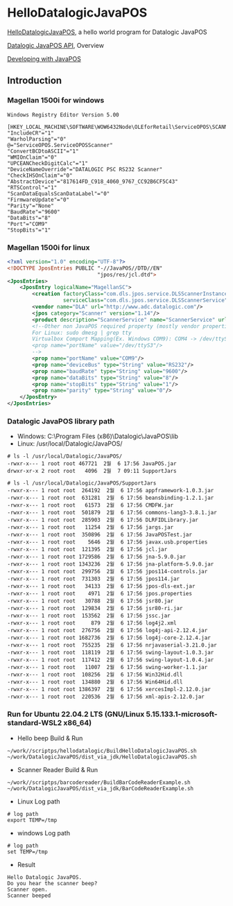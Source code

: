 # HelloDatalogicJavaPOS

[HelloDatalogicJavaPOS](https://datalogic.github.io/javapos/develop/hellodatalogicjavapos), a hello world program for Datalogic JavaPOS

[Datalogic JavaPOS API](https://datalogic.github.io/javapos/overview), Overview

[Developing with JavaPOS](https://datalogic.github.io/javapos/develop/overview)

## Introduction
### Magellan 1500i for windows
```text
Windows Registry Editor Version 5.00

[HKEY_LOCAL_MACHINE\SOFTWARE\WOW6432Node\OLEforRetail\ServiceOPOS\SCANNER\MagellanSC]
"IncludeCR"="1"
"WarholParsing"="0"
@="ServiceOPOS.ServiceOPOSScanner"
"ConvertBCDtoASCII"="1"
"WMIOnClaim"="0"
"UPCEANCheckDigitCalc"="1"
"DeviceNameOverride"="DATALOGIC PSC RS232 Scanner"
"CheckIHSOnClaim"="0"
"AbstractDevice"="817614FD_C918_4060_9767_CC92B6CF5C43"
"RTSControl"="1"
"ScanDataEqualsScanDataLabel"="0"
"FirmwareUpdate"="0"
"Parity"="None"
"BaudRate"="9600"
"DataBits"="8"
"Port"="COM9"
"StopBits"="1"
```
### Magellan 1500i for linux
```xml
<?xml version="1.0" encoding="UTF-8"?>
<!DOCTYPE JposEntries PUBLIC "-//JavaPOS//DTD//EN"
                             "jpos/res/jcl.dtd">
<JposEntries>
    <JposEntry logicalName="MagellanSC">
        <creation factoryClass="com.dls.jpos.service.DLSScannerInstanceFactory"
                  serviceClass="com.dls.jpos.service.DLSScannerService"/>
        <vendor name="DLA" url="http://www.adc.datalogic.com"/>
        <jpos category="Scanner" version="1.14"/>
        <product description="ScannerService" name="ScannerService" url="http://www.adc.datalogic.com"/>
        <!--Other non JavaPOS required property (mostly vendor properties and bus specific properties i.e. RS232 )
        For Linux: sudo dmesg | grep tty
        Virtualbox Comport Mapping(Ex. Windows COM9): COM4 -> /dev/ttyS3
        <prop name="portName" value="/dev/ttyS3"/>
        -->
        <prop name="portName" value="COM9"/>
        <prop name="deviceBus" type="String" value="RS232"/>
        <prop name="baudRate" type="String" value="9600"/>
        <prop name="dataBits" type="String" value="8"/>
        <prop name="stopBits" type="String" value="1"/>
        <prop name="parity" type="String" value="0"/>
    </JposEntry>
</JposEntries>
```
### Datalogic JavaPOS library path
* Windows: C:\Program Files (x86)\Datalogic\JavaPOS\lib
* Linux: /usr/local/Datalogic/JavaPOS/
```text
# ls -l /usr/local/Datalogic/JavaPOS/
-rwxr-x--- 1 root root 467721  2월  6 17:56 JavaPOS.jar
drwxr-xr-x 2 root root   4096  2월  7 09:11 SupportJars

# ls -l /usr/local/Datalogic/JavaPOS/SupportJars
-rwxr-x--- 1 root root  264192  2월  6 17:56 appframework-1.0.3.jar
-rwxr-x--- 1 root root  631281  2월  6 17:56 beansbinding-1.2.1.jar
-rwxr-x--- 1 root root   61573  2월  6 17:56 CMDFW.jar
-rwxr-x--- 1 root root  501879  2월  6 17:56 commons-lang3-3.8.1.jar
-rwxr-x--- 1 root root  285903  2월  6 17:56 DLRFIDLibrary.jar
-rwxr-x--- 1 root root   11254  2월  6 17:56 jargs.jar
-rwxr-x--- 1 root root  350896  2월  6 17:56 JavaPOSTest.jar
-rwxr-x--- 1 root root    5646  2월  6 17:56 javax.usb.properties
-rwxr-x--- 1 root root  121395  2월  6 17:56 jcl.jar
-rwxr-x--- 1 root root 1729586  2월  6 17:56 jna-5.9.0.jar
-rwxr-x--- 1 root root 1343236  2월  6 17:56 jna-platform-5.9.0.jar
-rwxr-x--- 1 root root  299756  2월  6 17:56 jpos114-controls.jar
-rwxr-x--- 1 root root  731303  2월  6 17:56 jpos114.jar
-rwxr-x--- 1 root root   34133  2월  6 17:56 jpos-dls-ext.jar
-rwxr-x--- 1 root root    4971  2월  6 17:56 jpos.properties
-rwxr-x--- 1 root root   30788  2월  6 17:56 jsr80.jar
-rwxr-x--- 1 root root  129834  2월  6 17:56 jsr80-ri.jar
-rwxr-x--- 1 root root  153562  2월  6 17:56 jssc.jar
-rwxr-x--- 1 root root     879  2월  6 17:56 log4j2.xml
-rwxr-x--- 1 root root  276756  2월  6 17:56 log4j-api-2.12.4.jar
-rwxr-x--- 1 root root 1682736  2월  6 17:56 log4j-core-2.12.4.jar
-rwxr-x--- 1 root root  755235  2월  6 17:56 nrjavaserial-3.21.0.jar
-rwxr-x--- 1 root root  118119  2월  6 17:56 swing-layout-1.0.3.jar
-rwxr-x--- 1 root root  117412  2월  6 17:56 swing-layout-1.0.4.jar
-rwxr-x--- 1 root root   11007  2월  6 17:56 swing-worker-1.1.jar
-rwxr-x--- 1 root root  108256  2월  6 17:56 Win32Hid.dll
-rwxr-x--- 1 root root  134880  2월  6 17:56 Win64Hid.dll
-rwxr-x--- 1 root root 1386397  2월  6 17:56 xercesImpl-2.12.0.jar
-rwxr-x--- 1 root root  220536  2월  6 17:56 xml-apis-2.12.0.jar
```

### Run for Ubuntu 22.04.2 LTS (GNU/Linux 5.15.133.1-microsoft-standard-WSL2 x86_64)
* Hello beep Build & Run
```shell    
~/work//scriptps/hellodatalogic/BuildHelloDatalogicJavaPOS.sh
~/work/DatalogicJavaPOS/dist_via_jdk/HelloDatalogicJavaPOS.sh
```
* Scanner Reader Build & Run
```shell    
~/work//scriptps/barcodereader/BuildBarCodeReaderExample.sh
~/work/DatalogicJavaPOS/dist_via_jdk/BarCodeReaderExample.sh
```
* Linux Log path
```text
# log path
export TEMP=/tmp
```
* windows Log path
```text
# log path
set TEMP=/tmp
```

* Result
```text
Hello Datalogic JavaPOS.
Do you hear the scanner beep?
Scanner open.
Scanner beeped
```